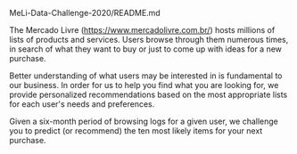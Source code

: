 MeLi-Data-Challenge-2020/README.md

The Mercado Livre (https://www.mercadolivre.com.br/) hosts millions of lists of products and services. Users browse through them numerous times, in search of what they want to buy or just to come up with ideas for a new purchase.

Better understanding of what users may be interested in is fundamental to our business. In order for us to help you find what you are looking for, we provide personalized recommendations based on the most appropriate lists for each user's needs and preferences.

Given a six-month period of browsing logs for a given user, we challenge you to predict (or recommend) the ten most likely items for your next purchase.
